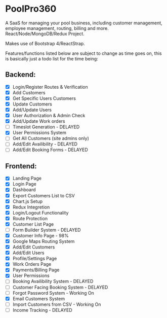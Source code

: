 # PoolPro360

A SaaS for managing your pool business, including customer management, employee management, routing, billing and more.
\
React/Node/MongoDB/Redux Project.

Makes use of Bootstrap 4/ReactStrap.

Features/functions listed below are subject to change as time goes on, this is basically just a todo list for the time being:

## Backend:

- [x] Login/Register Routes & Verification
- [x] Add Customers
- [x] Get Specific Users Customers
- [x] Update Customers
- [x] Add/Update Users
- [x] User Authorization & Admin Check
- [x] Add/Update Work orders
- [ ] Timeslot Generation - DELAYED
- [x] User Permissions System
- [ ] Get All Customers (site admins only)
- [ ] Add/Edit Availibility - DELAYED
- [ ] Add/Edit Booking Forms - DELAYED

## Frontend:

- [x] Landing Page
- [x] Login Page
- [x] Dashboard
- [x] Export Customers List to CSV
- [x] Chart.js Setup
- [x] Redux Integretion
- [x] Login/Logout Functionality
- [x] Route Protection
- [x] Customer List Page
- [ ] Form Builder System - DELAYED
- [x] Customer Info Page - 98%
- [x] Google Maps Routing System
- [x] Add/Edit Customers
- [x] Add/Edit Users
- [x] Profile/Settings Page
- [x] Work Orders Page
- [x] Payments/Billing Page
- [x] User Permissions
- [ ] Booking Availibility System - DELAYED
- [ ] Customer Facing Booking System - DELAYED
- [ ] Forgot Password System - Working On
- [x] Email Customers System
- [ ] Import Customers from CSV - Working On
- [ ] Income Tracking - DELAYED
